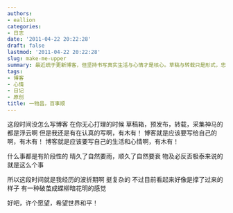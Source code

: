 ```yaml
---
authors:
- eallion
categories:
- 日志
date: '2011-04-22 20:22:28'
draft: false
lastmod: '2011-04-22 20:22:28'
slug: make-me-upper
summary: 最近疏于更新博客，但坚持书写真实生活与心情才是核心。草稿与转载只是形式，忠于自我才最重要。万物皆有周期，经历低谷后终见曙光，如同破茧成蝶。愿未来一切安好，世界和平！
tags:
- 博客
- 心情
- 日记
- 原创
title: 一物昌，百事顺
---
```

这段时间没怎么写博客
在你无心打理的时候
草稿箱，预发布，转载，采集神马的都是浮云啊
但是我还是有在认真的写啊，有木有！
博客就是应该要写给自己的啊，有木有！
博客就是应该要写自己的生活和心情啊，有木有！

什么事都是有阶段性的
晴久了自然要雨，顺久了自然要衰
物及必反否极泰来说的就是这么个事

所以这段时间就是我经历的波折期啊
挺复杂的
不过目前看起来好像是撑了过来的样子
有一种破茧成蝶柳暗花明的感觉

好吧，许个愿望，希望世界和平！